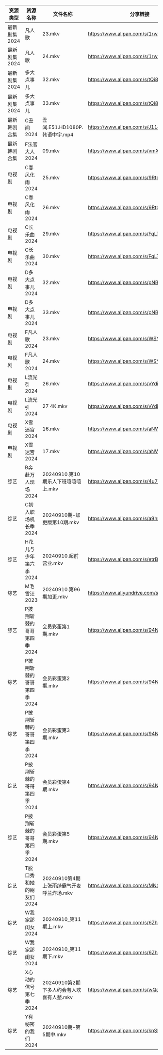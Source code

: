 | 资源类型     | 资源名称            | 文件名称                        | 分享链接                                      | 更新时间                |
| -------- | --------------- | --------------------------- | ----------------------------------------- | ------------------- |
| 最新剧集2024 | 凡人歌             | 23.mkv                      | https://www.alipan.com/s/1rwky8TBEVe      | 2024-09-10 20:10:45 |
| 最新剧集2024 | 凡人歌             | 24.mkv                      | https://www.alipan.com/s/1rwky8TBEVe      | 2024-09-10 20:10:44 |
| 最新剧集2024 | 多大点事儿           | 32.mkv                      | https://www.alipan.com/s/tQi8LZFk4eX      | 2024-09-10 19:15:46 |
| 最新剧集2024 | 多大点事儿           | 33.mkv                      | https://www.alipan.com/s/tQi8LZFk4eX      | 2024-09-10 19:15:46 |
| 最新韩剧合集   | C丑闻2024         | 丑闻.E51.HD1080P.韩语中字.mp4     | https://www.alipan.com/s/J114XwZcFVg      | 2024-09-10 10:10:28 |
| 最新韩剧合集   | F法官大人2024       | 09.mkv                      | https://www.alipan.com/s/vmXEwsv83mq      | 2024-09-10 00:05:44 |
| 电视剧      | C春风化雨2024       | 25.mkv                      | https://www.alipan.com/s/9RtpeHmcLWc      | 2024-09-10 20:05:21 |
| 电视剧      | C春风化雨2024       | 26.mkv                      | https://www.alipan.com/s/9RtpeHmcLWc      | 2024-09-10 20:05:20 |
| 电视剧      | C长乐曲2024        | 29.mkv                      | https://www.alipan.com/s/FqLTUcC4oZY      | 2024-09-10 20:05:24 |
| 电视剧      | C长乐曲2024        | 30.mkv                      | https://www.alipan.com/s/FqLTUcC4oZY      | 2024-09-10 20:05:24 |
| 电视剧      | D多大点事儿2024      | 32.mkv                      | https://www.alipan.com/s/pNBiwfKUf9a      | 2024-09-10 19:14:12 |
| 电视剧      | D多大点事儿2024      | 33.mkv                      | https://www.alipan.com/s/pNBiwfKUf9a      | 2024-09-10 19:14:12 |
| 电视剧      | F凡人歌2024        | 23.mkv                      | https://www.alipan.com/s/WSYnyhtpFQc      | 2024-09-10 20:05:42 |
| 电视剧      | F凡人歌2024        | 24.mkv                      | https://www.alipan.com/s/WSYnyhtpFQc      | 2024-09-10 20:05:42 |
| 电视剧      | L流光引2024        | 26.mkv                      | https://www.alipan.com/s/vYdikVh5BuN      | 2024-09-10 19:14:30 |
| 电视剧      | L流光引2024        | 27 4K.mkv                   | https://www.alipan.com/s/vYdikVh5BuN      | 2024-09-10 19:14:30 |
| 电视剧      | X雪迷宫2024        | 16.mkv                      | https://www.alipan.com/s/aNWhabiRP3d      | 2024-09-10 19:14:53 |
| 电视剧      | X雪迷宫2024        | 17.mkv                      | https://www.alipan.com/s/aNWhabiRP3d      | 2024-09-10 19:14:53 |
| 综艺       | B奔赴万人现场2024     | 20240910.第10期乐人下班嘻嘻嘻上.mkv   | https://www.alipan.com/s/4u7m3VMcqux      | 2024-09-10 14:07:58 |
| 综艺       | C初入职场机长季2024    | 20240910期-加更版第10期.mkv       | https://www.alipan.com/s/a9hmC3o2B18      | 2024-09-10 14:08:02 |
| 综艺       | H花儿与少年第六季2024   | 20240910.超前营业.mkv           | https://www.alipan.com/s/etrBePtYsJ7      | 2024-09-10 14:08:20 |
| 综艺       | M毛雪汪2023        | 20240910.第96期加更.mkv         | https://www.aliyundrive.com/s/asPqfgPRqAg | 2024-09-10 14:08:44 |
| 综艺       | P披荆斩棘的哥哥第四季2024 | 会员彩蛋第1期.mkv                 | https://www.alipan.com/s/94NT9iGe94e      | 2024-09-10 14:08:59 |
| 综艺       | P披荆斩棘的哥哥第四季2024 | 会员彩蛋第2期.mkv                 | https://www.alipan.com/s/94NT9iGe94e      | 2024-09-10 14:08:59 |
| 综艺       | P披荆斩棘的哥哥第四季2024 | 会员彩蛋第3期.mkv                 | https://www.alipan.com/s/94NT9iGe94e      | 2024-09-10 14:08:58 |
| 综艺       | P披荆斩棘的哥哥第四季2024 | 会员彩蛋第4期.mkv                 | https://www.alipan.com/s/94NT9iGe94e      | 2024-09-10 14:08:58 |
| 综艺       | P披荆斩棘的哥哥第四季2024 | 会员彩蛋第5期.mkv                 | https://www.alipan.com/s/94NT9iGe94e      | 2024-09-10 14:08:57 |
| 综艺       | T脱口秀和她的朋友们2024  | 20240910第4期上张雨绮霸气开麦呼兰炸场.mkv | https://www.alipan.com/s/MNa2s9FkJzL      | 2024-09-10 20:09:23 |
| 综艺       | W我家那闺女2024      | 20240910_第11期上.mkv          | https://www.alipan.com/s/6Zh3yAep1kC      | 2024-09-10 14:09:44 |
| 综艺       | W我家那闺女2024      | 20240910_第11期下.mkv          | https://www.alipan.com/s/6Zh3yAep1kC      | 2024-09-10 14:09:44 |
| 综艺       | X心动的信号第七季2024   | 20240910第2期下多人约会有人欢喜有人愁.mkv | https://www.alipan.com/s/wQqfQxMS8Sx      | 2024-09-10 20:09:44 |
| 综艺       | Y有秘密的我们2024     | 20240910期-第5期中.mkv          | https://www.alipan.com/s/knSE43DBBa6      | 2024-09-10 14:10:00 |
